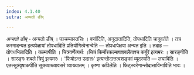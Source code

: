 ```yaml
---
index: 4.1.40
sutra: अन्यतो ङीष्

---
```

_अन्यतो ङीष्_ - अन्यतो ङीष् । पञ्चम्यास्तसिः । वर्णादिति, अनुदात्तादिति, तोपधादिति चानुवर्तते । तत्र कस्मादन्यत इत्यपेक्षायां तोपधादिति प्रतियोगित्वेनान्वेति — तोपधापेक्षया अन्यत इति । तदाह — तोपधभिन्नादिति । कल्माषीति । चित्रवर्णेत्यर्थः ।चित्रं किर्मीरकल्माषशबलैताश्च कर्बुरे॑ इत्यमरः । सारङ्गीति । सारङ्गः शबले त्रिषु॑ इत्यमरः । 'फिषोऽन्त उदात्तः' इत्यन्तोदात्तत्वशङ्कां व्युदस्यति — लघाविति । एतत्सूत्रंवृषाकपी॑ति सूत्रव्याख्यावसरे व्याख्यातम् । कृष्णा कपिलेति । फिट्स्वरेणान्तोदात्ताविमाविति भावः ।